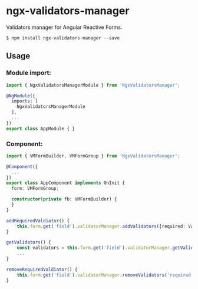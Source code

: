 # ngx-validators-manager

Validators manager for Angular Reactive Forms.

```
$ npm install ngx-validators-manager --save
```

## Usage

### Module import:
```typescript
import { NgxValidatorsManagerModule } from 'NgxValidatorsManager';
```

```typescript
@NgModule({
  imports: [
    NgxValidatorsManagerModule
  ],
  ...
})
export class AppModule { }
```

### Component: 
```typescript
import { VMFormBuilder, VMFormGroup } from 'NgxValidatorsManager';
```

```typescript
@Component({
  ...
})
export class AppComponent implements OnInit {
  form: VMFormGroup;

  constructor(private fb: VMFormBuilder) {
  }
}

```

```typescript
addRequiredValdiator() {
    this.form.get('field').validatorManager.addValidators({required: Validators.required});
}
```

```typescript
getValidators() {
    const validators = this.form.get('field').validatorManager.getValidators();
    ...
}
```

```typescript
removeRequiredValdiator() {
    this.form.get('field').validatorManager.removeValidators('required');
}
```